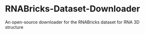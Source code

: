 # RNABricks-Dataset-Downloader
An open-source downloader for the RNABricks dataset for RNA 3D structure
